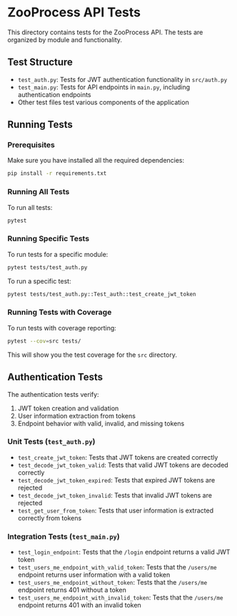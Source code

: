 # ZooProcess API Tests

This directory contains tests for the ZooProcess API. The tests are organized by module and functionality.

## Test Structure

- `test_auth.py`: Tests for JWT authentication functionality in `src/auth.py`
- `test_main.py`: Tests for API endpoints in `main.py`, including authentication endpoints
- Other test files test various components of the application

## Running Tests

### Prerequisites

Make sure you have installed all the required dependencies:

```bash
pip install -r requirements.txt
```

### Running All Tests

To run all tests:

```bash
pytest
```

### Running Specific Tests

To run tests for a specific module:

```bash
pytest tests/test_auth.py
```

To run a specific test:

```bash
pytest tests/test_auth.py::Test_auth::test_create_jwt_token
```

### Running Tests with Coverage

To run tests with coverage reporting:

```bash
pytest --cov=src tests/
```

This will show you the test coverage for the `src` directory.

## Authentication Tests

The authentication tests verify:

1. JWT token creation and validation
2. User information extraction from tokens
3. Endpoint behavior with valid, invalid, and missing tokens

### Unit Tests (`test_auth.py`)

- `test_create_jwt_token`: Tests that JWT tokens are created correctly
- `test_decode_jwt_token_valid`: Tests that valid JWT tokens are decoded correctly
- `test_decode_jwt_token_expired`: Tests that expired JWT tokens are rejected
- `test_decode_jwt_token_invalid`: Tests that invalid JWT tokens are rejected
- `test_get_user_from_token`: Tests that user information is extracted correctly from tokens

### Integration Tests (`test_main.py`)

- `test_login_endpoint`: Tests that the `/login` endpoint returns a valid JWT token
- `test_users_me_endpoint_with_valid_token`: Tests that the `/users/me` endpoint returns user information with a valid token
- `test_users_me_endpoint_without_token`: Tests that the `/users/me` endpoint returns 401 without a token
- `test_users_me_endpoint_with_invalid_token`: Tests that the `/users/me` endpoint returns 401 with an invalid token